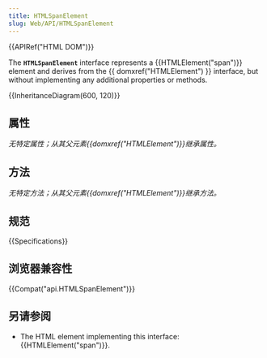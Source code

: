 ```yaml
---
title: HTMLSpanElement
slug: Web/API/HTMLSpanElement
---
```

{{APIRef("HTML DOM")}}

The **`HTMLSpanElement`** interface represents a {{HTMLElement("span")}} element and derives from the {{ domxref("HTMLElement") }} interface, but without implementing any additional properties or methods.

{{InheritanceDiagram(600, 120)}}

## 属性

_无特定属性；从其父元素{{domxref("HTMLElement")}}继承属性。_

## 方法

_无特定方法；从其父元素{{domxref("HTMLElement")}}继承方法。_

## 规范

{{Specifications}}

## 浏览器兼容性

{{Compat("api.HTMLSpanElement")}}

## 另请参阅

- The HTML element implementing this interface: {{HTMLElement("span")}}.
